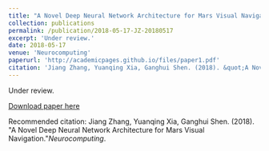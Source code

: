 ```yaml
---
title: "A Novel Deep Neural Network Architecture for Mars Visual Navigation"
collection: publications
permalink: /publication/2018-05-17-JZ-20180517
excerpt: 'Under review.'
date: 2018-05-17
venue: 'Neurocomputing'
paperurl: 'http://academicpages.github.io/files/paper1.pdf'
citation: 'Jiang Zhang, Yuanqing Xia, Ganghui Shen. (2018). &quot;A Novel Deep Neural Network Architecture for Mars Visual Navigation.&quot;<i>Neurocomputing</i>.'
---
```

Under review.

[Download paper here](http://academicpages.github.io/files/paper1.pdf)

Recommended citation: Jiang Zhang, Yuanqing Xia, Ganghui Shen. (2018). "A Novel Deep Neural Network Architecture for Mars Visual Navigation."<i>Neurocomputing</i>.